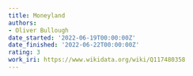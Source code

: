 ```yaml
---
title: Moneyland
authors:
- Oliver Bullough
date_started: '2022-06-19T00:00:00Z'
date_finished: '2022-06-22T00:00:00Z'
rating: 3
work_iri: https://www.wikidata.org/wiki/Q117480358
---
```



